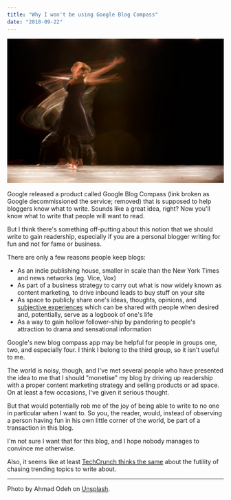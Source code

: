 ```yaml
---
title: "Why I won't be using Google Blog Compass"
date: "2018-09-22"
---
```


![dancing on my own nick ang blog](images/ahmad-odeh-705334-unsplash.jpg)

Google released a product called Google Blog Compass (link broken as Google decommissioned the service; removed) that is supposed to help bloggers know what to write. Sounds like a great idea, right? Now you'll know what to write that people will want to read.

But I think there's something off-putting about this notion that we should write to gain readership, especially if you are a personal blogger writing for fun and not for fame or business.

There are only a few reasons people keep blogs:

- As an indie publishing house, smaller in scale than the New York Times and news networks (eg. Vice, Vox)
- As part of a business strategy to carry out what is now widely known as content marketing, to drive inbound leads to buy stuff on your site
- As space to publicly share one's ideas, thoughts, opinions, and [subjective experiences](/2018-04-02-subjective-experience/) which can be shared with people when desired and, potentially, serve as a logbook of one's life
- As a way to gain hollow follower-ship by pandering to people's attraction to drama and sensational information

Google's new blog compass app may be helpful for people in groups one, two, and especially four. I think I belong to the third group, so it isn't useful to me.

The world is noisy, though, and I've met several people who have presented the idea to me that I should "monetise" my blog by driving up readership with a proper content marketing strategy and selling products or ad space. On at least a few occasions, I've given it serious thought.

But that would potentially rob me of the joy of being able to write to no one in particular when I want to. So you, the reader, would, instead of observing a person having fun in his own little corner of the world, be part of a transaction in this blog.

I'm not sure I want that for this blog, and I hope nobody manages to convince me otherwise.

Also, it seems like at least [TechCrunch thinks the same](https://techcrunch.com/2018/09/06/googles-newest-app-blog-compass-helps-bloggers-in-india-manage-their-sites/) about the futility of chasing trending topics to write about.

* * *

Photo by Ahmad Odeh on [Unsplash](https://unsplash.com/photos/KHipnBn7sdY).
